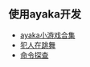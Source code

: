 ## 使用ayaka开发

- [ayaka小游戏合集](https://github.com/bridgeL/ayaka_games/)
- [犯人在跳舞](https://github.com/bridgeL/criminal_dance)
- [命令探查](https://github.com/bridgeL/nonebot-plugin-ayaka-scan-cmd)
